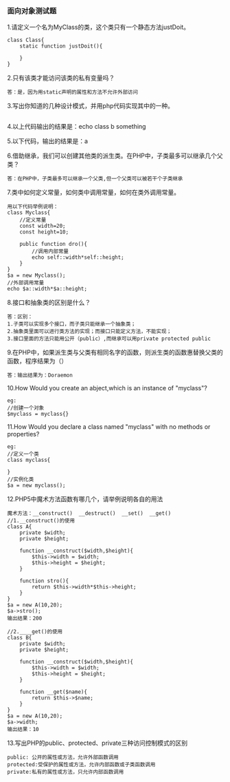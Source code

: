 ### 面向对象测试题
1.请定义一个名为MyClass的类，这个类只有一个静态方法justDoit。
```apacheconfig
class Class{
    static function justDoit(){
    
    } 
}
```


2.只有该类才能访问该类的私有变量吗？
```
答：是，因为用static声明的属性和方法不允许外部访问
```


3.写出你知道的几种设计模式，并用php代码实现其中的一种。
```apacheconfig

```


4.以上代码输出的结果是：echo class b something


5.以下代码，输出的结果是：a


6.借助继承，我们可以创建其他类的派生类。在PHP中，子类最多可以继承几个父类？
```
答：在PHP中，子类最多可以继承一个父类,但一个父类可以被若干个子类继承
```


7.类中如何定义常量，如何类中调用常量，如何在类外调用常量。
```
用以下代码举例说明：
class Myclass{
    //定义常量
    const width=20;
    const height=10;
    
    public function dro(){
        //调用内部常量
        echo self::width*self::height;
    }
}
$a = new Myclass();
//外部调用常量
echo $a::width*$a::height;
```


8.接口和抽象类的区别是什么？
```
答：区别：
1.子类可以实现多个接口，而子类只能继承一个抽象类；
2.抽象类里面可以进行类方法的实现；而接口只能定义方法，不能实现；
3.接口里面的方法只能用公开（public）,而继承可以用private protected public
```


9.在PHP中，如果派生类与父类有相同名字的函数，则派生类的函数惠替换父类的函数，程序结果为（）
```
答：输出结果为：Doraemon
```


10.How Would you create an abject,which is an instance of "myclass"?
 ```
eg:
//创建一个对象
$myclass = myclass{}
```


11.How Would you declare a class named "myclass" with no methods or properties?
```
eg:
//定义一个类
class myclass{

}
//实例化类
$a = new myclass();
```


12.PHP5中魔术方法函数有哪几个，请举例说明各自的用法
```
魔术方法：__construct()  __destruct()  __set()  __get()
//1.__construct()的使用
class A{
    private $width;
    private $height;
    
    function __construct($width,$height){
        $this->width = $width;
        $this->height = $height;
    }
    
    function stro(){
        return $this->width*$this->height;
    }
}
$a = new A(10,20);
$a->stro();
输出结果：200

//2.____get()的使用
class B{
    private $width;
    private $height;
    
    function __construct($width,$height){
        $this->width = $width;
        $this->height = $height;
    }
    
    function __get($name){
        return $this->$name;
    }
}
$a = new A(10,20);
$a->width;
输出结果：10

```



13.写出PHP的public、protected、private三种访问控制模式的区别
```
public: 公开的属性或方法，允许外部函数调用
protected:受保护的属性或方法，允许内部函数或子类函数调用
private:私有的属性或方法，只允许内部函数调用
```